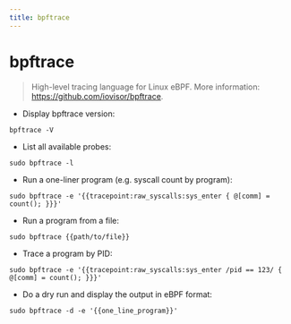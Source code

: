 ```yaml
---
title: bpftrace
---
```

# bpftrace

> High-level tracing language for Linux eBPF.
> More information: <https://github.com/iovisor/bpftrace>.

- Display bpftrace version:

`bpftrace -V`

- List all available probes:

`sudo bpftrace -l`

- Run a one-liner program (e.g. syscall count by program):

`sudo bpftrace -e '{{tracepoint:raw_syscalls:sys_enter { @[comm] = count(); }}}'`

- Run a program from a file:

`sudo bpftrace {{path/to/file}}`

- Trace a program by PID:

`sudo bpftrace -e '{{tracepoint:raw_syscalls:sys_enter /pid == 123/ { @[comm] = count(); }}}'`

- Do a dry run and display the output in eBPF format:

`sudo bpftrace -d -e '{{one_line_program}}'`
